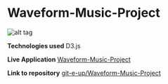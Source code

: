 # Waveform-Music-Project

![alt tag](http://git-e-up.github.io/img/waveform.png)

**Technologies used**
D3.js

**Live Application**
<a href="http://git-e-up.github.io/Waveform-Music-Project/" target="_blank">Waveform-Music-Project</a>

**Link to repository**
<a href="https://github.com/git-e-up/Waveform-Music-Project/tree/master" target="_blank">git-e-up/Waveform-Music-Project</a>

